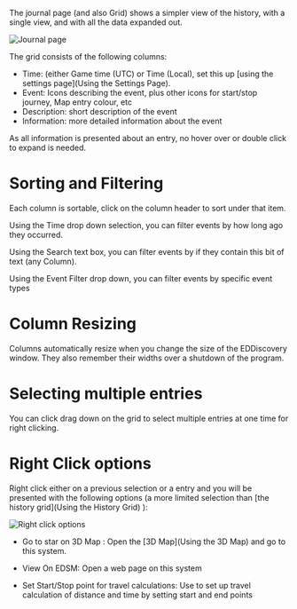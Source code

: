 The journal page (and also Grid) shows a simpler view of the history, with a single view, and with all the data expanded out.

![Journal page](http://i.imgur.com/olu5Vrp.png)

The grid consists of the following columns:

* Time: (either Game time (UTC) or Time (Local), set this up [using the settings page](Using the Settings Page).
* Event: Icons describing the event, plus other icons for start/stop journey, Map entry colour, etc
* Description: short description of the event
* Information: more detailed information about the event

As all information is presented about an entry, no hover over or double click to expand is needed.

# Sorting and Filtering

Each column is sortable, click on the column header to sort under that item.

Using the Time drop down selection, you can filter events by how long ago they occurred.

Using the Search text box, you can filter events by if they contain this bit of text (any Column).

Using the Event Filter drop down, you can filter events by specific event types

# Column Resizing

Columns automatically resize when you change the size of the EDDiscovery window.  They also remember their widths over a shutdown of the program.

# Selecting multiple entries

You can click drag down on the grid to select multiple entries at one time for right clicking.

# Right Click options

Right click either on a previous selection or a entry and you will be presented with the following options (a more limited selection than [the history grid](Using the History Grid) ):

![Right click options](http://i.imgur.com/URNsxY7.png)

* Go to star on 3D Map : Open the [3D Map](Using the 3D Map) and go to this system.

* View On EDSM: Open a web page on this system

* Set Start/Stop point for travel calculations: Use to set up travel calculation of distance and time by setting start and end points
